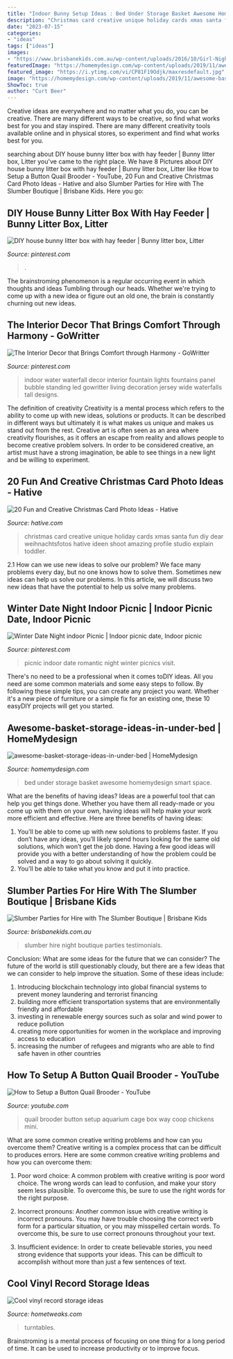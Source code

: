 ```yaml
---
title: "Indoor Bunny Setup Ideas : Bed Under Storage Basket Awesome Homemydesign Smart Space"
description: "Christmas card creative unique holiday cards xmas santa fun diy dear weihnachtsfotos hative ideen shoot amazing profile studio explain toddler"
date: "2023-07-15"
categories:
- "ideas"
tags: ["ideas"]
images:
- "https://www.brisbanekids.com.au/wp-content/uploads/2016/10/Girl-Night-Set-Up-703x468.jpg"
featuredImage: "https://homemydesign.com/wp-content/uploads/2019/11/awesome-basket-storage-ideas-in-under-bed.jpg"
featured_image: "https://i.ytimg.com/vi/CP81F19Odjk/maxresdefault.jpg"
image: "https://homemydesign.com/wp-content/uploads/2019/11/awesome-basket-storage-ideas-in-under-bed.jpg"
ShowToc: true
author: "Curt Beer"
---
```



Creative ideas are everywhere and no matter what you do, you can be creative. There are many different ways to be creative, so find what works best for you and stay inspired. There are many different creativity tools available online and in physical stores, so experiment and find what works best for you.

	

		
searching about DIY house bunny litter box with hay feeder | Bunny litter box, Litter you've came to the right place. We have 8 Pictures about DIY house bunny litter box with hay feeder | Bunny litter box, Litter like How to Setup a Button Quail Brooder - YouTube, 20 Fun and Creative Christmas Card Photo Ideas - Hative and also Slumber Parties for Hire with The Slumber Boutique | Brisbane Kids. Here you go:
		
    
## DIY House Bunny Litter Box With Hay Feeder | Bunny Litter Box, Litter

<img loading=lazy src="https://i.pinimg.com/736x/a9/db/ea/a9dbeabd81f8fb29391a680e88d42130.jpg" onerror="this.onerror=null;this.src='https://tse2.mm.bing.net/th?id=OIP.yxavLPsThP8YeU1J2QcLPgHaJ3&amp;pid=15.1';" alt="DIY house bunny litter box with hay feeder | Bunny litter box, Litter">

_Source: pinterest.com_

>. 

	

The brainstroming phenomenon is a regular occurring event in which thoughts and ideas Tumbling through our heads. Whether we're trying to come up with a new idea or figure out an old one, the brain is constantly churning out new ideas. 

    
## The Interior Decor That Brings Comfort Through Harmony - GoWritter

<img loading=lazy src="https://i.pinimg.com/736x/c5/69/c0/c569c04924620e59852b098b3d721277.jpg" onerror="this.onerror=null;this.src='https://tse3.mm.bing.net/th?id=OIP.NFOC6xUkeLvps4FVMUQLMwAAAA&amp;pid=15.1';" alt="The Interior Decor that Brings Comfort through Harmony - GoWritter">

_Source: pinterest.com_

>indoor water waterfall decor interior fountain lights fountains panel bubble standing led gowritter living decoration jersey wide waterfalls tall designs. 

	

The definition of creativity
Creativity is a mental process which refers to the ability to come up with new ideas, solutions or products. It can be described in different ways but ultimately it is what makes us unique and makes us stand out from the rest. Creative art is often seen as an area where creativity flourishes, as it offers an escape from reality and allows people to become creative problem solvers. In order to be considered creative, an artist must have a strong imagination, be able to see things in a new light and be willing to experiment.

    
## 20 Fun And Creative Christmas Card Photo Ideas - Hative

<img loading=lazy src="https://hative.com/wp-content/uploads/2014/11/christmas-card-photo-ideas/9-christmas-card-photo-ideas.jpg" onerror="this.onerror=null;this.src='https://tse3.mm.bing.net/th?id=OIP.1peEKmjyJGKL6FpM65NQuAHaLF&amp;pid=15.1';" alt="20 Fun and Creative Christmas Card Photo Ideas - Hative">

_Source: hative.com_

>christmas card creative unique holiday cards xmas santa fun diy dear weihnachtsfotos hative ideen shoot amazing profile studio explain toddler. 

	

2.1 How can we use new ideas to solve our problem?
We face many problems every day, but no one knows how to solve them. Sometimes new ideas can help us solve our problems. In this article, we will discuss two new ideas that have the potential to help us solve many problems.

    
## Winter Date Night Indoor Picnic | Indoor Picnic Date, Indoor Picnic

<img loading=lazy src="https://i.pinimg.com/736x/2a/e1/d8/2ae1d85164d95c0e3ec5b36904e179d1--indoor-picnic-date-nights.jpg" onerror="this.onerror=null;this.src='https://tse1.mm.bing.net/th?id=OIP.BMxdtRvbor6NDVXNYE-vzwHaFj&amp;pid=15.1';" alt="Winter Date Night indoor Picnic | Indoor picnic date, Indoor picnic">

_Source: pinterest.com_

>picnic indoor date romantic night winter picnics visit. 

	

There's no need to be a professional when it comes toDIY ideas. All you need are some common materials and some easy steps to follow. By following these simple tips, you can create any project you want. Whether it's a new piece of furniture or a simple fix for an existing one, these 10 easyDIY projects will get you started.

    
## Awesome-basket-storage-ideas-in-under-bed | HomeMydesign

<img loading=lazy src="https://homemydesign.com/wp-content/uploads/2019/11/awesome-basket-storage-ideas-in-under-bed.jpg" onerror="this.onerror=null;this.src='https://tse2.mm.bing.net/th?id=OIP.PYA6sLLWm0KNGxDkDzfo-gHaJ4&amp;pid=15.1';" alt="awesome-basket-storage-ideas-in-under-bed | HomeMydesign">

_Source: homemydesign.com_

>bed under storage basket awesome homemydesign smart space. 

	

What are the benefits of having ideas?
Ideas are a powerful tool that can help you get things done. Whether you have them all ready-made or you come up with them on your own, having ideas will help make your work more efficient and effective. Here are three benefits of having ideas: 
1. You’ll be able to come up with new solutions to problems faster. If you don’t have any ideas, you’ll likely spend hours looking for the same old solutions, which won’t get the job done. Having a few good ideas will provide you with a better understanding of how the problem could be solved and a way to go about solving it quickly. 
2. You’ll be able to take what you know and put it into practice.

    
## Slumber Parties For Hire With The Slumber Boutique | Brisbane Kids

<img loading=lazy src="https://www.brisbanekids.com.au/wp-content/uploads/2016/10/Girl-Night-Set-Up-703x468.jpg" onerror="this.onerror=null;this.src='https://tse3.mm.bing.net/th?id=OIP.j6pL4pljg08nyUz7_870GQHaE7&amp;pid=15.1';" alt="Slumber Parties for Hire with The Slumber Boutique | Brisbane Kids">

_Source: brisbanekids.com.au_

>slumber hire night boutique parties testimonials. 

	

Conclusion: What are some ideas for the future that we can consider?
The future of the world is still questionably cloudy, but there are a few ideas that we can consider to help improve the situation. Some of these ideas include: 
1. Introducing blockchain technology into global financial systems to prevent money laundering and terrorist financing 
2. building more efficient transportation systems that are environmentally friendly and affordable 
3. investing in renewable energy sources such as solar and wind power to reduce pollution 
4. creating more opportunities for women in the workplace and improving access to education 
5. increasing the number of refugees and migrants who are able to find safe haven in other countries 

    
## How To Setup A Button Quail Brooder - YouTube

<img loading=lazy src="https://i.ytimg.com/vi/CP81F19Odjk/maxresdefault.jpg" onerror="this.onerror=null;this.src='https://tse2.mm.bing.net/th?id=OIP.Rv7uTHRglnR0jfuHquo_6wHaEK&amp;pid=15.1';" alt="How to Setup a Button Quail Brooder - YouTube">

_Source: youtube.com_

>quail brooder button setup aquarium cage box way coop chickens mini. 

	

What are some common creative writing problems and how can you overcome them?
Creative writing is a complex process that can be difficult to produces errors. Here are some common creative writing problems and how you can overcome them:
1. Poor word choice: A common problem with creative writing is poor word choice. The wrong words can lead to confusion, and make your story seem less plausible. To overcome this, be sure to use the right words for the right purpose.

2. Incorrect pronouns: Another common issue with creative writing is incorrect pronouns. You may have trouble choosing the correct verb form for a particular situation, or you may misspelled certain words. To overcome this, be sure to use correct pronouns throughout your text.

3. Insufficient evidence: In order to create believable stories, you need strong evidence that supports your ideas. This can be difficult to accomplish without more than just a few sentences of text.

    
## Cool Vinyl Record Storage Ideas

<img loading=lazy src="https://hometweaks.com/media/images/20191002/cool-vinyl-record-storage-ideas-121570042308-original.jpg" onerror="this.onerror=null;this.src='https://tse3.mm.bing.net/th?id=OIP.7U2mTZ4mSjk4T3i9y5eDegHaLH&amp;pid=15.1';" alt="Cool vinyl record storage ideas">

_Source: hometweaks.com_

>turntables. 

	

Brainstroming is a mental process of focusing on one thing for a long period of time. It can be used to increase productivity or to improve focus.

